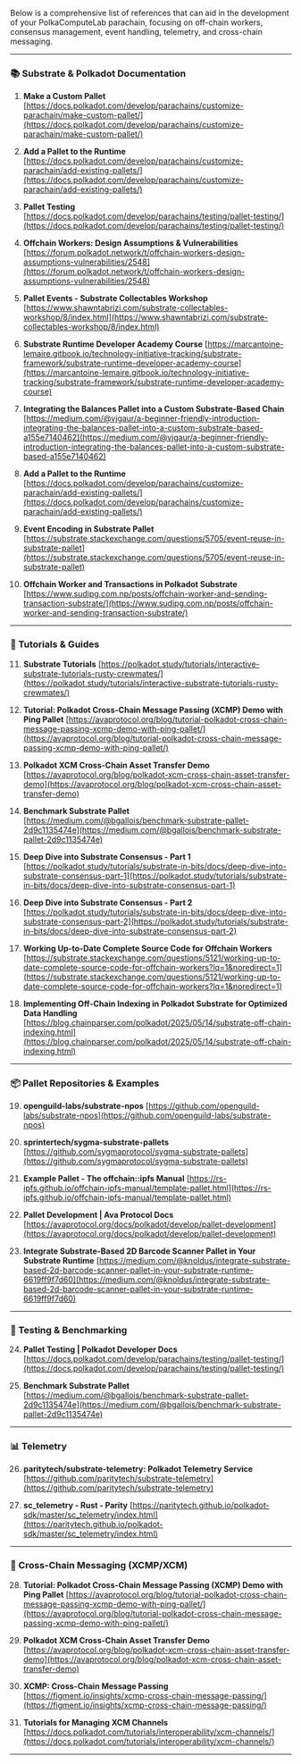 Below is a comprehensive list of references that can aid in the development of your PolkaComputeLab parachain, focusing on off-chain workers, consensus management, event handling, telemetry, and cross-chain messaging.

---

### 📚 Substrate & Polkadot Documentation

1. **Make a Custom Pallet**
   [https://docs.polkadot.com/develop/parachains/customize-parachain/make-custom-pallet/](https://docs.polkadot.com/develop/parachains/customize-parachain/make-custom-pallet/)

2. **Add a Pallet to the Runtime**
   [https://docs.polkadot.com/develop/parachains/customize-parachain/add-existing-pallets/](https://docs.polkadot.com/develop/parachains/customize-parachain/add-existing-pallets/)

3. **Pallet Testing**
   [https://docs.polkadot.com/develop/parachains/testing/pallet-testing/](https://docs.polkadot.com/develop/parachains/testing/pallet-testing/)

4. **Offchain Workers: Design Assumptions & Vulnerabilities**
   [https://forum.polkadot.network/t/offchain-workers-design-assumptions-vulnerabilities/2548](https://forum.polkadot.network/t/offchain-workers-design-assumptions-vulnerabilities/2548)

5. **Pallet Events - Substrate Collectables Workshop**
   [https://www.shawntabrizi.com/substrate-collectables-workshop/8/index.html](https://www.shawntabrizi.com/substrate-collectables-workshop/8/index.html)

6. **Substrate Runtime Developer Academy Course**
   [https://marcantoine-lemaire.gitbook.io/technology-initiative-tracking/substrate-framework/substrate-runtime-developer-academy-course](https://marcantoine-lemaire.gitbook.io/technology-initiative-tracking/substrate-framework/substrate-runtime-developer-academy-course)

7. **Integrating the Balances Pallet into a Custom Substrate-Based Chain**
   [https://medium.com/@vjgaur/a-beginner-friendly-introduction-integrating-the-balances-pallet-into-a-custom-substrate-based-a155e7140462](https://medium.com/@vjgaur/a-beginner-friendly-introduction-integrating-the-balances-pallet-into-a-custom-substrate-based-a155e7140462)

8. **Add a Pallet to the Runtime**
   [https://docs.polkadot.com/develop/parachains/customize-parachain/add-existing-pallets/](https://docs.polkadot.com/develop/parachains/customize-parachain/add-existing-pallets/)

9. **Event Encoding in Substrate Pallet**
   [https://substrate.stackexchange.com/questions/5705/event-reuse-in-substrate-pallet](https://substrate.stackexchange.com/questions/5705/event-reuse-in-substrate-pallet)

10. **Offchain Worker and Transactions in Polkadot Substrate**
    [https://www.sudipg.com.np/posts/offchain-worker-and-sending-transaction-substrate/](https://www.sudipg.com.np/posts/offchain-worker-and-sending-transaction-substrate/)

---

### 🧪 Tutorials & Guides

11. **Substrate Tutorials**
    [https://polkadot.study/tutorials/interactive-substrate-tutorials-rusty-crewmates/](https://polkadot.study/tutorials/interactive-substrate-tutorials-rusty-crewmates/)

12. **Tutorial: Polkadot Cross-Chain Message Passing (XCMP) Demo with Ping Pallet**
    [https://avaprotocol.org/blog/tutorial-polkadot-cross-chain-message-passing-xcmp-demo-with-ping-pallet/](https://avaprotocol.org/blog/tutorial-polkadot-cross-chain-message-passing-xcmp-demo-with-ping-pallet/)

13. **Polkadot XCM Cross-Chain Asset Transfer Demo**
    [https://avaprotocol.org/blog/polkadot-xcm-cross-chain-asset-transfer-demo](https://avaprotocol.org/blog/polkadot-xcm-cross-chain-asset-transfer-demo)

14. **Benchmark Substrate Pallet**
    [https://medium.com/@bgallois/benchmark-substrate-pallet-2d9c1135474e](https://medium.com/@bgallois/benchmark-substrate-pallet-2d9c1135474e)

15. **Deep Dive into Substrate Consensus - Part 1**
    [https://polkadot.study/tutorials/substrate-in-bits/docs/deep-dive-into-substrate-consensus-part-1](https://polkadot.study/tutorials/substrate-in-bits/docs/deep-dive-into-substrate-consensus-part-1)

16. **Deep Dive into Substrate Consensus - Part 2**
    [https://polkadot.study/tutorials/substrate-in-bits/docs/deep-dive-into-substrate-consensus-part-2](https://polkadot.study/tutorials/substrate-in-bits/docs/deep-dive-into-substrate-consensus-part-2)

17. **Working Up-to-Date Complete Source Code for Offchain Workers**
    [https://substrate.stackexchange.com/questions/5121/working-up-to-date-complete-source-code-for-offchain-workers?lq=1&noredirect=1](https://substrate.stackexchange.com/questions/5121/working-up-to-date-complete-source-code-for-offchain-workers?lq=1&noredirect=1)

18. **Implementing Off-Chain Indexing in Polkadot Substrate for Optimized Data Handling**
    [https://blog.chainparser.com/polkadot/2025/05/14/substrate-off-chain-indexing.html](https://blog.chainparser.com/polkadot/2025/05/14/substrate-off-chain-indexing.html)

---

### 📦 Pallet Repositories & Examples

19. **openguild-labs/substrate-npos**
    [https://github.com/openguild-labs/substrate-npos](https://github.com/openguild-labs/substrate-npos)

20. **sprintertech/sygma-substrate-pallets**
    [https://github.com/sygmaprotocol/sygma-substrate-pallets](https://github.com/sygmaprotocol/sygma-substrate-pallets)

21. **Example Pallet - The offchain::ipfs Manual**
    [https://rs-ipfs.github.io/offchain-ipfs-manual/template-pallet.html](https://rs-ipfs.github.io/offchain-ipfs-manual/template-pallet.html)

22. **Pallet Development | Ava Protocol Docs**
    [https://avaprotocol.org/docs/polkadot/develop/pallet-development](https://avaprotocol.org/docs/polkadot/develop/pallet-development)

23. **Integrate Substrate-Based 2D Barcode Scanner Pallet in Your Substrate Runtime**
    [https://medium.com/@knoldus/integrate-substrate-based-2d-barcode-scanner-pallet-in-your-substrate-runtime-6619ff9f7d60](https://medium.com/@knoldus/integrate-substrate-based-2d-barcode-scanner-pallet-in-your-substrate-runtime-6619ff9f7d60)

---

### 🧪 Testing & Benchmarking

24. **Pallet Testing | Polkadot Developer Docs**
    [https://docs.polkadot.com/develop/parachains/testing/pallet-testing/](https://docs.polkadot.com/develop/parachains/testing/pallet-testing/)

25. **Benchmark Substrate Pallet**
    [https://medium.com/@bgallois/benchmark-substrate-pallet-2d9c1135474e](https://medium.com/@bgallois/benchmark-substrate-pallet-2d9c1135474e)

---

### 📊 Telemetry

26. **paritytech/substrate-telemetry: Polkadot Telemetry Service**
    [https://github.com/paritytech/substrate-telemetry](https://github.com/paritytech/substrate-telemetry)

27. **sc_telemetry - Rust - Parity**
    [https://paritytech.github.io/polkadot-sdk/master/sc_telemetry/index.html](https://paritytech.github.io/polkadot-sdk/master/sc_telemetry/index.html)

---

### 🔗 Cross-Chain Messaging (XCMP/XCM)

28. **Tutorial: Polkadot Cross-Chain Message Passing (XCMP) Demo with Ping Pallet**
    [https://avaprotocol.org/blog/tutorial-polkadot-cross-chain-message-passing-xcmp-demo-with-ping-pallet/](https://avaprotocol.org/blog/tutorial-polkadot-cross-chain-message-passing-xcmp-demo-with-ping-pallet/)

29. **Polkadot XCM Cross-Chain Asset Transfer Demo**
    [https://avaprotocol.org/blog/polkadot-xcm-cross-chain-asset-transfer-demo](https://avaprotocol.org/blog/polkadot-xcm-cross-chain-asset-transfer-demo)

30. **XCMP: Cross-Chain Message Passing**
    [https://figment.io/insights/xcmp-cross-chain-message-passing/](https://figment.io/insights/xcmp-cross-chain-message-passing/)

31. **Tutorials for Managing XCM Channels**
    [https://docs.polkadot.com/tutorials/interoperability/xcm-channels/](https://docs.polkadot.com/tutorials/interoperability/xcm-channels/)

---
